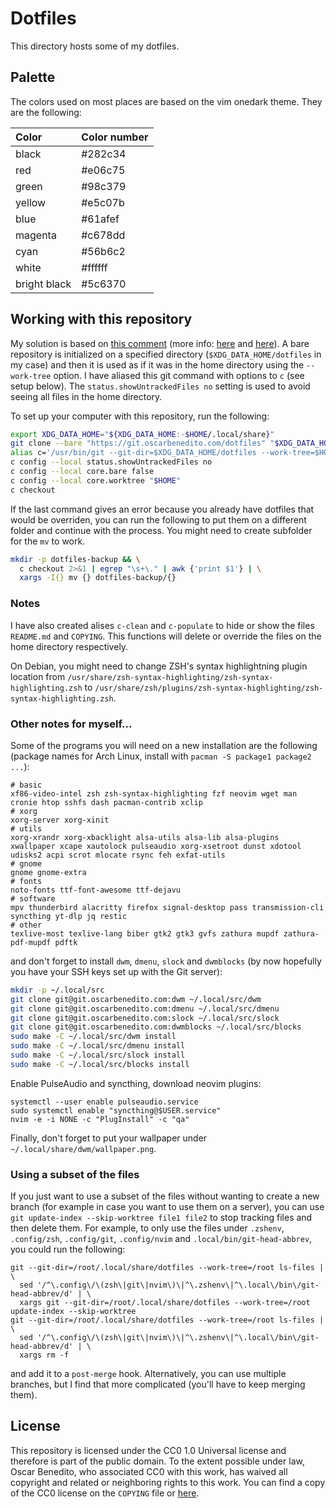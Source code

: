 # Dotfiles

This directory hosts some of my dotfiles.

## Palette

The colors used on most places are based on the vim onedark theme. They are the
following:

| Color   | Color number |
| :------ | :----------- |
| black   | #282c34      |
| red     | #e06c75      |
| green   | #98c379      |
| yellow  | #e5c07b      |
| blue    | #61afef      |
| magenta | #c678dd      |
| cyan    | #56b6c2      |
| white   | #ffffff      |
| bright black | #5c6370 |

## Working with this repository

My solution is based on [this comment][hn-comment] (more info: [here][setup-1]
and [here][setup-2]). A bare repository is initialized on a specified directory
(`$XDG_DATA_HOME/dotfiles` in my case) and then it is used as if it was in the
home directory using the `--work-tree` option. I have aliased this git command
with options to `c` (see setup below). The `status.showUntrackedFiles no`
setting is used to avoid seeing all files in the home directory.

To set up your computer with this repository, run the following:

```sh
export XDG_DATA_HOME="${XDG_DATA_HOME:-$HOME/.local/share}"
git clone --bare "https://git.oscarbenedito.com/dotfiles" "$XDG_DATA_HOME/dotfiles"
alias c='/usr/bin/git --git-dir=$XDG_DATA_HOME/dotfiles --work-tree=$HOME'
c config --local status.showUntrackedFiles no
c config --local core.bare false
c config --local core.worktree "$HOME"
c checkout
```

If the last command gives an error because you already have dotfiles that would
be overriden, you can run the following to put them on a different folder and
continue with the process. You might need to create subfolder for the `mv` to
work.

```sh
mkdir -p dotfiles-backup && \
  c checkout 2>&1 | egrep "\s+\." | awk {'print $1'} | \
  xargs -I{} mv {} dotfiles-backup/{}
```

### Notes

I have also created alises `c-clean` and `c-populate` to hide or show the files
`README.md` and `COPYING`. This functions will delete or override the files on
the home directory respectively.

On Debian, you might need to change ZSH's syntax highlightning plugin location
from `/usr/share/zsh-syntax-highlighting/zsh-syntax-highlighting.zsh` to
`/usr/share/zsh/plugins/zsh-syntax-highlighting/zsh-syntax-highlighting.zsh`.

### Other notes for myself...

Some of the programs you will need on a new installation are the following
(package names for Arch Linux, install with `pacman -S package1 package2 ...`):

```
# basic
xf86-video-intel zsh zsh-syntax-highlighting fzf neovim wget man cronie htop sshfs dash pacman-contrib xclip
# xorg
xorg-server xorg-xinit
# utils
xorg-xrandr xorg-xbacklight alsa-utils alsa-lib alsa-plugins xwallpaper xcape xautolock pulseaudio xorg-xsetroot dunst xdotool udisks2 acpi scrot mlocate rsync feh exfat-utils
# gnome
gnome gnome-extra
# fonts
noto-fonts ttf-font-awesome ttf-dejavu
# software
mpv thunderbird alacritty firefox signal-desktop pass transmission-cli syncthing yt-dlp jq restic
# other
texlive-most texlive-lang biber gtk2 gtk3 gvfs zathura mupdf zathura-pdf-mupdf pdftk
```

and don't forget to install `dwm`, `dmenu`, `slock` and `dwmblocks` (by now
hopefully you have your SSH keys set up with the Git server):

```sh
mkdir -p ~/.local/src
git clone git@git.oscarbenedito.com:dwm ~/.local/src/dwm
git clone git@git.oscarbenedito.com:dmenu ~/.local/src/dmenu
git clone git@git.oscarbenedito.com:slock ~/.local/src/slock
git clone git@git.oscarbenedito.com:dwmblocks ~/.local/src/blocks
sudo make -C ~/.local/src/dwm install
sudo make -C ~/.local/src/dmenu install
sudo make -C ~/.local/src/slock install
sudo make -C ~/.local/src/blocks install
```

Enable PulseAudio and syncthing, download neovim plugins:

```
systemctl --user enable pulseaudio.service
sudo systemctl enable "syncthing@$USER.service"
nvim -e -i NONE -c "PlugInstall" -c "qa"
```

Finally, don't forget to put your wallpaper under
`~/.local/share/dwm/wallpaper.png`.

### Using a subset of the files

If you just want to use a subset of the files without wanting to create a new
branch (for example in case you want to use them on a server), you can use `git
update-index --skip-worktree file1 file2` to stop tracking files and then delete
them. For example, to only use the files under `.zshenv`, `.config/zsh`,
`.config/git`, `.config/nvim` and `.local/bin/git-head-abbrev`, you could run
the following:

```
git --git-dir=/root/.local/share/dotfiles --work-tree=/root ls-files | \
  sed '/^\.config\/\(zsh\|git\|nvim\)\|^\.zshenv\|^\.local\/bin\/git-head-abbrev/d' | \
  xargs git --git-dir=/root/.local/share/dotfiles --work-tree=/root update-index --skip-worktree
git --git-dir=/root/.local/share/dotfiles --work-tree=/root ls-files | \
  sed '/^\.config\/\(zsh\|git\|nvim\)\|^\.zshenv\|^\.local\/bin\/git-head-abbrev/d' | \
  xargs rm -f
```

and add it to a `post-merge` hook. Alternatively, you can use multiple branches,
but I find that more complicated (you'll have to keep merging them).

## License

This repository is licensed under the CC0 1.0 Universal license and therefore is
part of the public domain. To the extent possible under law, Oscar Benedito, who
associated CC0 with this work, has waived all copyright and related or
neighboring rights to this work. You can find a copy of the CC0 license on the
`COPYING` file or [here][license].


[hn-comment]: <https://news.ycombinator.com/item?id=11071754>
[setup-1]: <https://www.atlassian.com/git/tutorials/dotfiles>
[setup-2]: <https://www.paritybit.ca/blog/how-i-manage-my-dotfiles>
[license]: <https://creativecommons.org/publicdomain/zero/1.0/>
